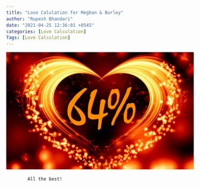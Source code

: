 ```yaml
---
title: "Love Calulation for Meghan & Burley"
author: "Rupesh Bhandari"
date: "2021-04-25 12:36:01 +0545"
categories: [Love Calculation]
Tags: [Love Calculation]
---
```


![Match Picture](/assets/img/lovecal/Meghan-Burley.jpg)

            All the best!
    